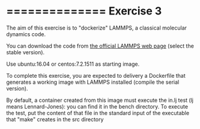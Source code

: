 ==============
Exercise 3
==============

The aim of this exercise is to "dockerize" LAMMPS, a classical molecular dynamics code.

You can download the code from [the official LAMMPS web page](http://lammps.sandia.gov) (select the stable version).

Use ubuntu:16.04 or centos:7.2.1511 as starting image.

To complete this exercise, you are expected to delivery a Dockerfile that generates a working image with LAMMPS installed (compile the serial version).

By default, a container created from this image must execute the in.lj test (lj means Lennard-Jones): you can find it in the bench directory.
To execute the test, put the content of that file in the standard input of the executable that "make" creates in the src directory

